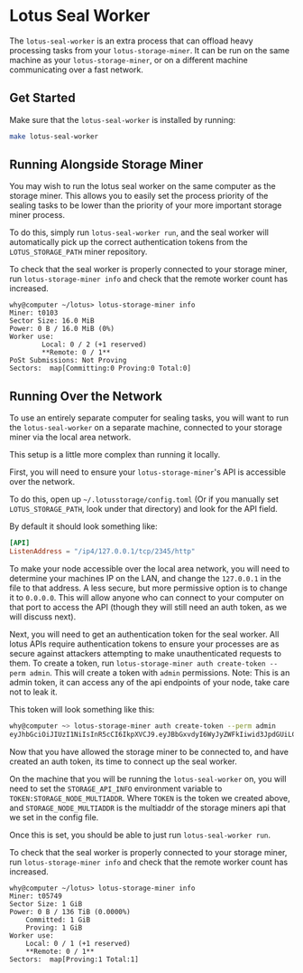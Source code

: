 # Lotus Seal Worker

The `lotus-seal-worker` is an extra process that can offload heavy processing tasks from your `lotus-storage-miner`. It can be run on the same machine as your `lotus-storage-miner`, or on a different machine communicating over a fast network.

## Get Started
Make sure that the `lotus-seal-worker` is installed by running:

```sh
make lotus-seal-worker
```

## Running Alongside Storage Miner
You may wish to run the lotus seal worker on the same computer as the storage miner. This allows you to easily set the process priority of the sealing tasks to be lower than the priority of your more important storage miner process.

To do this, simply run `lotus-seal-worker run`, and the seal worker will automatically pick up the correct authentication tokens from the `LOTUS_STORAGE_PATH` miner repository.

To check that the seal worker is properly connected to your storage miner, run `lotus-storage-miner info` and check that the remote worker count has increased.

```
why@computer ~/lotus> lotus-storage-miner info
Miner: t0103
Sector Size: 16.0 MiB
Power: 0 B / 16.0 MiB (0%)
Worker use:
        Local: 0 / 2 (+1 reserved)
        **Remote: 0 / 1**
PoSt Submissions: Not Proving
Sectors:  map[Committing:0 Proving:0 Total:0]
```

## Running Over the Network
To use an entirely separate computer for sealing tasks, you will want to run the `lotus-seal-worker` on a separate machine, connected to your storage miner via the local area network.

This setup is a little more complex than running it locally.

First, you will need to ensure your `lotus-storage-miner`'s API is accessible over the network.

To do this, open up `~/.lotusstorage/config.toml` (Or if you manually set `LOTUS_STORAGE_PATH`, look under that directory) and look for the API field.

By default it should look something like:
```toml
[API]
ListenAddress = "/ip4/127.0.0.1/tcp/2345/http"
```

To make your node accessible over the local area network, you will need to determine your machines IP on the LAN, and change the `127.0.0.1` in the file to that address. A less secure, but more permissive option is to change it to `0.0.0.0`. This will allow anyone who can connect to your computer on that port to access the API (though they will still need an auth token, as we will discuss next).

Next, you will need to get an authentication token for the seal worker. All lotus APIs require authentication tokens to ensure your processes are as secure against attackers attempting to make unauthenticated requests to them. To create a token, run `lotus-storage-miner auth create-token --perm admin`. This will create a token with `admin` permissions. Note: This is an admin token, it can access any of the api endpoints of your node, take care not to leak it.

This token will look something like this:
```sh
why@computer ~> lotus-storage-miner auth create-token --perm admin
eyJhbGciOiJIUzI1NiIsInR5cCI6IkpXVCJ9.eyJBbGxvdyI6WyJyZWFkIiwid3JpdGUiLCJzaWduIiwiYWRtaW4iXX0.KWWdh1jOVP_5YMAp8x5wNomFGgKS75ucOtj1ah5iP7k
```

Now that you have allowed the storage miner to be connected to, and have created an auth token, its time to connect up the seal worker.

On the machine that you will be running the `lotus-seal-worker` on, you will need to set the `STORAGE_API_INFO` environment variable to `TOKEN:STORAGE_NODE_MULTIADDR`. Where `TOKEN` is the token we created above, and `STORAGE_NODE_MULTIADDR` is the multiaddr of the storage miners api that we set in the config file.

Once this is set, you should be able to just run `lotus-seal-worker run`.

To check that the seal worker is properly connected to your storage miner, run `lotus-storage-miner info` and check that the remote worker count has increased.

```
why@computer ~/lotus> lotus-storage-miner info
Miner: t05749
Sector Size: 1 GiB
Power: 0 B / 136 TiB (0.0000%)
	Committed: 1 GiB
	Proving: 1 GiB
Worker use:
	Local: 0 / 1 (+1 reserved)
	**Remote: 0 / 1**
Sectors:  map[Proving:1 Total:1]
```
